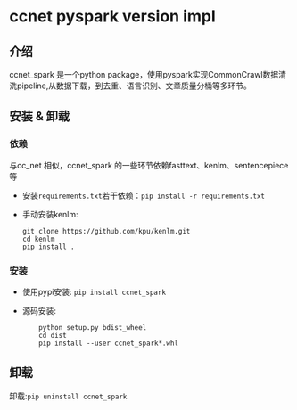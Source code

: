 # ccnet pyspark version impl

## 介绍

ccnet_spark 是一个python package，使用pyspark实现CommonCrawl数据清洗pipeline,从数据下载，到去重、语言识别、文章质量分桶等多环节。

## 安装 & 卸载

### 依赖

与cc_net 相似，ccnet_spark 的一些环节依赖fasttext、kenlm、sentencepiece等

- 安装`requirements.txt`若干依赖：`pip install -r requirements.txt`
- 手动安装kenlm:

    ```shell
    git clone https://github.com/kpu/kenlm.git
    cd kenlm
    pip install .
    ```

### 安装

- 使用pypi安装: `pip install ccnet_spark`
- 源码安装:

    ```shell
        python setup.py bdist_wheel
        cd dist
        pip install --user ccnet_spark*.whl
    ```

## 卸载

卸载:`pip uninstall ccnet_spark`
